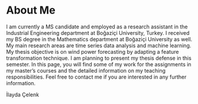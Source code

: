 # About Me

I am currently a MS candidate and employed as a research assistant in the Industrial Engineering department at Boğaziçi University, Turkey. I received my BS degree in the Mathematics department at Boğaziçi University as well. My main research areas are time series data analysis and machine learning. My thesis objective is on wind power forecasting by adapting a feature transformation technique. I am planning to present my thesis defense in this semester. In this page, you will find some of my work for the assignments in my master’s courses and the detailed information on my teaching responsibilities. Feel free to contact me if you are interested in any further information.

İlayda Çelenk

